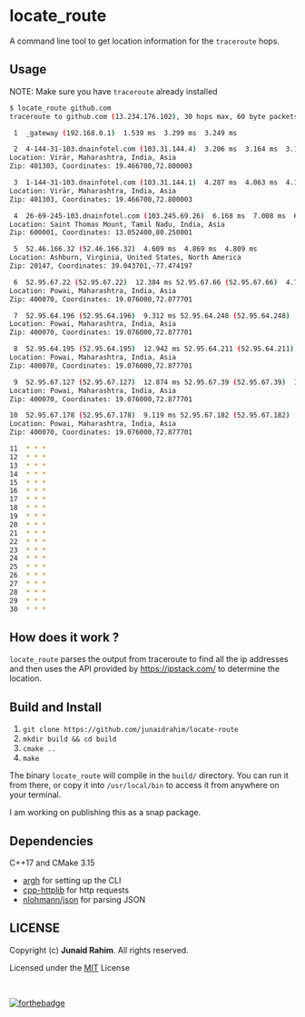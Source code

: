 # locate_route

A command line tool to get location information for the `traceroute` hops.

## Usage

NOTE: Make sure you have `traceroute` already installed

```bash
$ locate_route github.com
traceroute to github.com (13.234.176.102), 30 hops max, 60 byte packets

 1  _gateway (192.168.0.1)  1.539 ms  3.299 ms  3.249 ms

 2  4-144-31-103.dnainfotel.com (103.31.144.4)  3.206 ms  3.164 ms  3.121 ms
Location: Virār, Maharashtra, India, Asia
Zip: 401303, Coordinates: 19.466700,72.800003

 3  1-144-31-103.dnainfotel.com (103.31.144.1)  4.287 ms  4.063 ms  4.166 ms
Location: Virār, Maharashtra, India, Asia
Zip: 401303, Coordinates: 19.466700,72.800003

 4  26-69-245-103.dnainfotel.com (103.245.69.26)  6.168 ms  7.008 ms  6.620 ms
Location: Saint Thomas Mount, Tamil Nadu, India, Asia
Zip: 600001, Coordinates: 13.052400,80.250801

 5  52.46.166.32 (52.46.166.32)  4.609 ms  4.869 ms  4.809 ms
Location: Ashburn, Virginia, United States, North America
Zip: 20147, Coordinates: 39.043701,-77.474197

 6  52.95.67.22 (52.95.67.22)  12.384 ms 52.95.67.66 (52.95.67.66)  4.752 ms 52.95.67.22 (52.95.67.22)  14.081 ms
Location: Powai, Maharashtra, India, Asia
Zip: 400070, Coordinates: 19.076000,72.877701

 7  52.95.64.196 (52.95.64.196)  9.312 ms 52.95.64.248 (52.95.64.248)  9.294 ms 52.95.64.252 (52.95.64.252)  9.275 ms
Location: Powai, Maharashtra, India, Asia
Zip: 400070, Coordinates: 19.076000,72.877701

 8  52.95.64.195 (52.95.64.195)  12.942 ms 52.95.64.211 (52.95.64.211)  12.917 ms 52.95.64.253 (52.95.64.253)  8.346 ms
Location: Powai, Maharashtra, India, Asia
Zip: 400070, Coordinates: 19.076000,72.877701

 9  52.95.67.127 (52.95.67.127)  12.874 ms 52.95.67.39 (52.95.67.39)  12.853 ms 52.95.67.17 (52.95.67.17)  12.831 ms
Location: Powai, Maharashtra, India, Asia
Zip: 400070, Coordinates: 19.076000,72.877701

10  52.95.67.178 (52.95.67.178)  9.119 ms 52.95.67.182 (52.95.67.182)  8.238 ms 52.95.65.135 (52.95.65.135)  10.045 ms
Location: Powai, Maharashtra, India, Asia
Zip: 400070, Coordinates: 19.076000,72.877701

11  * * *
12  * * *
13  * * *
14  * * *
15  * * *
16  * * *
17  * * *
18  * * *
19  * * *
20  * * *
21  * * *
22  * * *
23  * * *
24  * * *
25  * * *
26  * * *
27  * * *
28  * * *
29  * * *
30  * * *
```

## How does it work ?

`locate_route` parses the output from traceroute to find all the ip addresses and then
uses the API provided by https://ipstack.com/ to determine the location.

## Build and Install

1. `git clone https://github.com/junaidrahim/locate-route`
2. `mkdir build && cd build`
3. `cmake ..`
4. `make`

The binary `locate_route` will compile in the `build/` directory. You can run it from there,
or copy it into `/usr/local/bin` to access it from anywhere on your terminal.

I am working on publishing this as a snap package. 

## Dependencies

C++17 and CMake 3.15

* [argh](https://github.com/adishavit/argh) for setting up the CLI
* [cpp-httplib](https://github.com/yhirose/cpp-httplib) for http requests
* [nlohmann/json](https://github.com/nlohmann/json) for parsing JSON

## LICENSE
Copyright (c) **Junaid Rahim**. All rights reserved.

Licensed under the [MIT](LICENSE) License

<br>

[![forthebadge](https://forthebadge.com/images/badges/made-with-c-plus-plus.svg)](https://forthebadge.com)






 
